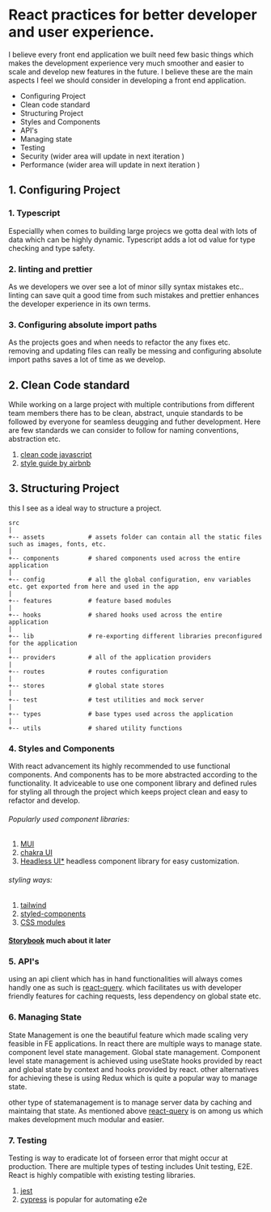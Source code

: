 # React practices for better developer and user experience.

  I believe every front end application we built need few basic things which makes the development experience very much smoother and easier to scale and develop new features in the future. I believe these are the main aspects I feel we should consider in developing a front end application.

- Configuring Project
- Clean code standard
- Structuring Project
- Styles and Components
- API's
- Managing state
- Testing
- Security (wider area will update in next iteration )
- Performance (wider area will update in next iteration )

## 1. Configuring Project
### 1. Typescript
Especiallly when comes to building large projecs we gotta deal with lots of data which can be highly dynamic. Typescript adds a lot od value for type checking and type safety.

### 2. linting and prettier
As we developers we over see a lot of minor silly syntax mistakes etc.. linting can save quit a good time from such mistakes and prettier enhances the developer experience in its own terms.

### 3. Configuring absolute import paths
As the projects goes and when needs to refactor the any fixes etc. removing and updating files can really be messing and configuring absolute import paths saves a lot of time as we develop. 

## 2. Clean Code standard
While working on a large project with multiple contributions from different team members there has to be clean, abstract, unquie standards to be followed by everyone for seamless deugging and futher development. Here are few standards we can consider to follow for naming conventions, abstraction etc.
1.  [clean code javascript](https://github.com/ryanmcdermott/clean-code-javascript)
2.  [style guide by airbnb](https://github.com/airbnb/javascript)

## 3. Structuring Project
this I see as a ideal way to structure a project.

```
src
|
+-- assets            # assets folder can contain all the static files such as images, fonts, etc.
|
+-- components        # shared components used across the entire application
|
+-- config            # all the global configuration, env variables etc. get exported from here and used in the app
|
+-- features          # feature based modules
|
+-- hooks             # shared hooks used across the entire application
|
+-- lib               # re-exporting different libraries preconfigured for the application
|
+-- providers         # all of the application providers
|
+-- routes            # routes configuration
|
+-- stores            # global state stores
|
+-- test              # test utilities and mock server
|
+-- types             # base types used across the application
|
+-- utils             # shared utility functions
```
### 4. Styles and Components
With react advancement its highly recommended to use functional components. And components has to be more abstracted according to the functionality. It adviceable to use one component library and defined rules for styling all through the project which keeps project clean and easy to refactor and develop.
###### Popularly used component libraries: 
1. [MUI](https://mui.com/)
2. [chakra UI](https://chakra-ui.com/)
3. [Headless UI*](https://headlessui.dev/) headless component library for easy customization.
###### styling ways:
1. [tailwind](https://tailwindcss.com/)
2. [styled-components](https://styled-components.com/)
3. [CSS modules](https://github.com/css-modules/css-modules)

#### [Storybook](https://storybook.js.org/) much about it later

### 5. API's
using an api client which has in hand functionalities will always comes handly one as such is  [react-query](https://react-query.tanstack.com/). which facilitates us with developer friendly features for caching requests, less dependency on global state etc. 

### 6. Managing State
State Management is one the beautiful feature which made scaling very feasible in FE applications. In react there are multiple ways to manage state. component level state management. Global state management. Component level state management is achieved using useState hooks provided by react and global state by context and hooks provided by react. other alternatives for achieving these is using Redux which is quite a popular way to manage state.

other type of statemanagement is to manage server data by caching and maintaing that state. As mentioned above [react-query](https://react-query.tanstack.com/) is on among us which makes development much modular and easier.

### 7. Testing
Testing is way to eradicate lot of forseen error that might occur at production. There are multiple types of testing includes Unit testing, E2E. React is highly compatible with existing testing libraries. 
1. [jest](https://jestjs.io/)
2. [cypress](https://www.cypress.io/) is popular for automating e2e




